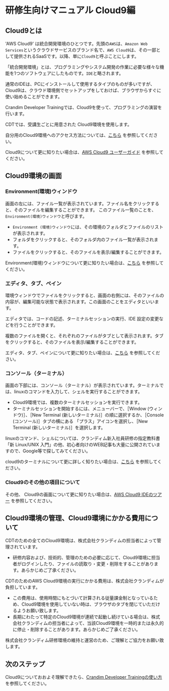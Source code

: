 # 研修生向けマニュアル Cloud9編

## Cloud9とは

'AWS Cloud9' は統合開発環境のひとつです。先頭の`AWS`は、`Amazon Web Services`というクラウドサービスのブランド名で、`AWS Cloud9`は、その一部として提供されるSaaSです。以降、単に`Cloud9`と呼ぶことにします。

「統合開発環境」とは、プログラミングやシステム開発の作業に必要な様々な機能を1つのソフトウェアにしたものです。`IDE`と略されます。

通常のIDEは、PCにインストールして使用するタイプのものが多いですが、Cloud9は、クラウド環境側でセットアップをしておけば、ブラウザからすぐに使い始めることができます。

Crandim Developer Trainingでは、Cloud9を使って、プログラミングの演習を行います。

CDTでは、受講生ごとに用意された Cloud9環境を使用します。

自分用のCloud9環境へのアクセス方法については、[こちら](./../) を参照してください。

Cloud9について更に知りたい場合は、[AWS Cloud9 ユーザーガイド](https://docs.aws.amazon.com/ja_jp/cloud9/latest/user-guide/welcome.html) を参照してください。

## Cloud9環境の画面

### Environment(環境)ウィンドウ

画面の左には、ファイル一覧が表示されています。ファイル名をクリックすると、そのファイルを編集することができます。
このファイル一覧のことを、`Environment(環境)ウィンドウ`と呼びます。

* `Environment (環境)ウィンドウ`には、その環境のフォルダとファイルのリストが表示されます。
* フォルダをクリックすると、そのフォルダ内のファイル一覧が表示されます。
* ファイルをクリックすると、そのファイルを表示/編集することができます。

Environment(環境)ウィンドウについて更に知りたい場合は、[こちら](https://docs.aws.amazon.com/ja_jp/cloud9/latest/user-guide/tour-ide.html#tour-ide-editor) を参照してください。

### エディタ、タブ、ペイン

環境ウィンドウでファイルをクリックすると、画面の右側には、そのファイルの内容が、編集可能な状態で表示されます。この画面のことをエディタといいます。

エディタでは、コードの記述、ターミナルセッションの実行、IDE 設定の変更などを行うことができます。

複数のファイルを開くと、それぞれのファイルがタブとして表示されます。タブをクリックすると、そのファイルを表示/編集することができます。

エディタ、タブ、ペインについて更に知りたい場合は、[こちら](https://docs.aws.amazon.com/ja_jp/cloud9/latest/user-guide/tour-ide.html#tour-ide-editor) を参照してください。

### コンソール（ターミナル）

画面の下部には、コンソール（ターミナル）が表示されています。ターミナルでは、linuxのコマンドを入力して、シェルを実行することができます。
* Cloud9環境では、複数のターミナルセッションを実行できます。
* ターミナルセッションを開始するには、メニューバーで、［Window (ウィンドウ)］、［New Terminal (新しいターミナル)］の順に選択するか、［Console (コンソール)］タブの横にある 「プラス」アイコンを選択し、［New Terminal (新しいターミナル)］を選択します。

linuxのコマンド、シェルについては、クランディム新入社員研修の指定教科書「新 Linux/UNIX 入門」の他、初心者向けのWEB記事も大量に公開されていますので、Google等で探してみてください。

cloud9のターミナルについて更に詳しく知りたい場合は、[こちら](https://docs.aws.amazon.com/ja_jp/cloud9/latest/user-guide/tour-ide.html#tour-ide-terminal) を参照してください。

### Cloud9のその他の項目について

その他、 Cloud9の画面について更に知りたい場合は、[AWS Cloud9 IDEのツアー](https://docs.aws.amazon.com/ja_jp/cloud9/latest/user-guide/tour-ide.html) を参照してください。


## Cloud9環境の管理、Cloud9環境にかかる費用について

CDTのための全てのCloud9環境は、株式会社クランディムの担当者によって管理されています。

* 研修内容および、技術的、管理のための必要に応じて、Cloud9環境に担当者がログインしたり、ファイルの読取り・変更・削除をすることがあります。あらかじめご了承ください。

CDTのためのAWS Cloud9環境の実行にかかる費用は、株式会社クランディムが負担しています。

* この費用は、使用時間にもとづいて計算される従量課金制となっているため、Cloud9環境を使用していない時は、ブラウザのタブを閉じていただけるようお願い致します。
* 長期にわたって特定のCloud9環境が連続で起動し続けている場合は、株式会社クランディムの担当者によって、当該Cloud9環境を一時的または永久的に停止・削除することがあります。あらかじめご了承ください。

株式会社クランディム研修環境の維持と運営のため、ご理解とご協力をお願い致します。



## 次のステップ

Cloud9についておおよそ理解できたら、[Crandim Developer Trainingの使い方](./../cdt/)を参照してください。